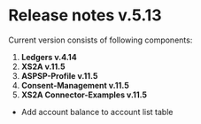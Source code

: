 # Release notes v.5.13

Current version consists of following components:

1. **Ledgers v.4.14**
2. **XS2A v.11.5**
3. **ASPSP-Profile v.11.5**
4. **Consent-Management v.11.5**
5. **XS2A Connector-Examples v.11.5**

-   Add account balance to account list table
